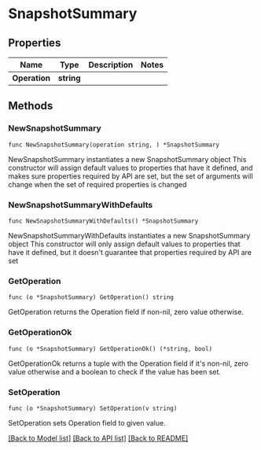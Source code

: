 # SnapshotSummary

## Properties

Name | Type | Description | Notes
------------ | ------------- | ------------- | -------------
**Operation** | **string** |  | 

## Methods

### NewSnapshotSummary

`func NewSnapshotSummary(operation string, ) *SnapshotSummary`

NewSnapshotSummary instantiates a new SnapshotSummary object
This constructor will assign default values to properties that have it defined,
and makes sure properties required by API are set, but the set of arguments
will change when the set of required properties is changed

### NewSnapshotSummaryWithDefaults

`func NewSnapshotSummaryWithDefaults() *SnapshotSummary`

NewSnapshotSummaryWithDefaults instantiates a new SnapshotSummary object
This constructor will only assign default values to properties that have it defined,
but it doesn't guarantee that properties required by API are set

### GetOperation

`func (o *SnapshotSummary) GetOperation() string`

GetOperation returns the Operation field if non-nil, zero value otherwise.

### GetOperationOk

`func (o *SnapshotSummary) GetOperationOk() (*string, bool)`

GetOperationOk returns a tuple with the Operation field if it's non-nil, zero value otherwise
and a boolean to check if the value has been set.

### SetOperation

`func (o *SnapshotSummary) SetOperation(v string)`

SetOperation sets Operation field to given value.



[[Back to Model list]](../README.md#documentation-for-models) [[Back to API list]](../README.md#documentation-for-api-endpoints) [[Back to README]](../README.md)


